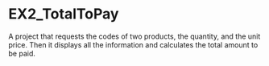 # EX2_TotalToPay
A project that requests the codes of two products, the quantity, and the unit price. Then it displays all the information and calculates the total amount to be paid.
